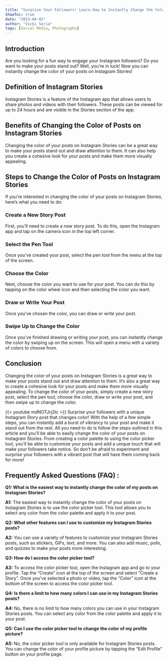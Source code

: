 ```yaml
---
title: "Surprise Your Followers! Learn How to Instantly Change the Color of Your Posts on Instagram Stories!"
ShowToc: true 
date: "2023-04-02"
author: "Vicki Soria" 
tags: [Social Media, Photography]
---
```

## Introduction

Are you looking for a fun way to engage your Instagram followers? Do you want to make your posts stand out? Well, you’re in luck! Now you can instantly change the color of your posts on Instagram Stories! 

## Definition of Instagram Stories

Instagram Stories is a feature of the Instagram app that allows users to share photos and videos with their followers. These posts can be viewed for up to 24 hours and are visible in the Stories section of the app.

## Benefits of Changing the Color of Posts on Instagram Stories

Changing the color of your posts on Instagram Stories can be a great way to make your posts stand out and draw attention to them. It can also help you create a cohesive look for your posts and make them more visually appealing.

## Steps to Change the Color of Posts on Instagram Stories

If you’re interested in changing the color of your posts on Instagram Stories, here’s what you need to do:

### Create a New Story Post

First, you’ll need to create a new story post. To do this, open the Instagram app and tap on the camera icon in the top left corner.

### Select the Pen Tool

Once you’ve created your post, select the pen tool from the menu at the top of the screen.

### Choose the Color

Next, choose the color you want to use for your post. You can do this by tapping on the color wheel icon and then selecting the color you want.

### Draw or Write Your Post

Once you’ve chosen the color, you can draw or write your post.

### Swipe Up to Change the Color

Once you’ve finished drawing or writing your post, you can instantly change the color by swiping up on the screen. This will open a menu with a variety of colors to choose from.

## Conclusion

Changing the color of your posts on Instagram Stories is a great way to make your posts stand out and draw attention to them. It’s also a great way to create a cohesive look for your posts and make them more visually appealing. To change the color of your posts, simply create a new story post, select the pen tool, choose the color, draw or write your post, and then swipe up to change the color.

{{< youtube mdNOTJrj2tc >}} 
Surprise your followers with a unique Instagram Story post that changes color! With the help of a few simple steps, you can instantly add a burst of vibrancy to your post and make it stand out from the rest. All you need to do is follow the steps outlined in this article and you’ll be able to easily change the color of your posts on Instagram Stories. From creating a color palette to using the color picker tool, you’ll be able to customize your posts and add a unique touch that will make your followers take notice. So don’t be afraid to experiment and surprise your followers with a vibrant post that will have them coming back for more!

## Frequently Asked Questions (FAQ) :
**Q1: What is the easiest way to instantly change the color of my posts on Instagram Stories?**

**A1:** The easiest way to instantly change the color of your posts on Instagram Stories is to use the color picker tool. This tool allows you to select any color from the color palette and apply it to your post.

**Q2: What other features can I use to customize my Instagram Stories posts?**

**A2:** You can use a variety of features to customize your Instagram Stories posts, such as stickers, GIFs, text, and more. You can also add music, polls, and quizzes to make your posts more interesting.

**Q3: How do I access the color picker tool?**

**A3:** To access the color picker tool, open the Instagram app and go to your profile. Tap the “Create” icon at the top of the screen and select “Create a Story”. Once you’ve selected a photo or video, tap the “Color” icon at the bottom of the screen to access the color picker tool.

**Q4: Is there a limit to how many colors I can use in my Instagram Stories posts?**

**A4:** No, there is no limit to how many colors you can use in your Instagram Stories posts. You can select any color from the color palette and apply it to your post.

**Q5: Can I use the color picker tool to change the color of my profile picture?**

**A5:** No, the color picker tool is only available for Instagram Stories posts. You can change the color of your profile picture by tapping the “Edit Profile” button on your profile page.


